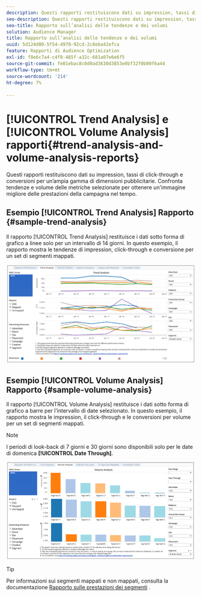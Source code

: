 ```yaml
---
description: Questi rapporti restituiscono dati su impression, tassi di click-through e conversioni per un’ampia gamma di dimensioni pubblicitarie. Confronta tendenze e volume delle metriche selezionate per ottenere un'immagine migliore delle prestazioni della campagna nel tempo.
seo-description: Questi rapporti restituiscono dati su impression, tassi di click-through e conversioni per un’ampia gamma di dimensioni pubblicitarie. Confronta tendenze e volume delle metriche selezionate per ottenere un'immagine migliore delle prestazioni della campagna nel tempo.
seo-title: Rapporto sull’analisi delle tendenze e dei volumi
solution: Audience Manager
title: Rapporto sull’analisi delle tendenze e dei volumi
uuid: 5d124d80-5f54-4970-92cd-2c8eba42efca
feature: Rapporti di Audience Optimization
exl-id: f8e6c7a4-c4f8-465f-a32c-681a07e6e6f5
source-git-commit: fe01ebac8c0d0ad3630d3853e0bf32f0b00f6a44
workflow-type: tm+mt
source-wordcount: '214'
ht-degree: 7%

---
```


# [!UICONTROL Trend Analysis] e  [!UICONTROL Volume Analysis] rapporti{#trend-analysis-and-volume-analysis-reports}

Questi rapporti restituiscono dati su impression, tassi di click-through e conversioni per un’ampia gamma di dimensioni pubblicitarie. Confronta tendenze e volume delle metriche selezionate per ottenere un&#39;immagine migliore delle prestazioni della campagna nel tempo.

## Esempio [!UICONTROL Trend Analysis] Rapporto {#sample-trend-analysis}

Il rapporto [!UICONTROL Trend Analysis] restituisce i dati sotto forma di grafico a linee solo per un intervallo di 14 giorni. In questo esempio, il rapporto mostra le tendenze di impression, click-through e conversione per un set di segmenti mappati.

![](assets/trend-analysis.png)

## Esempio [!UICONTROL Volume Analysis] Rapporto {#sample-volume-analysis}

Il rapporto [!UICONTROL Volume Analysis] restituisce i dati sotto forma di grafico a barre per l’intervallo di date selezionato. In questo esempio, il rapporto mostra le impression, il click-through e le conversioni per volume per un set di segmenti mappati.

>[!NOTE]
>
>I periodi di look-back di 7 giorni e 30 giorni sono disponibili solo per le date di domenica **[!UICONTROL Date Through]**.

![](assets/volume-analysis.png)

>[!TIP]
>
>Per informazioni sui segmenti mappati e non mappati, consulta la documentazione [Rapporto sulle prestazioni dei segmenti](../../../reporting/audience-optimization-reports/aor-advertisers/segment-performance.md) .
